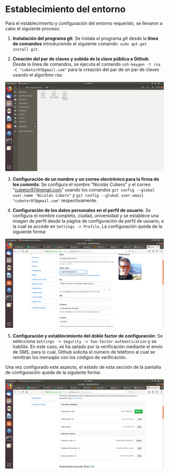 #	Establecimiento del entorno

Para el establecimiento y configuración del entorno requerido, se llevaron a cabo el siguiente proceso:

1. **Instalación del programa git**: Se instala el programa *git* desde la **línea de comandos** introduciendo el siguiente comando: `sudo apt-get install git`.

2. **Creación del par de claves y subida de la clave pública a Github**: Desde la línea de comandos, se ejecuta el comando `ssh-keygen -t rsa -C "cubetor97@gmail.com"` para la creación del par de un par de claves usando el algoritmo *rsa*.

![Ficheros de claves originados](imgs/directorio_ssh.png)

3. **Configuración de un nombre y un correo electrónico para la firma de los commits**: Se configura el nombre "Nicolás Cubero" y el correo "cubetor97@gmail.com" usando los comandos `git config --global user.name "Nicolás Cubero"` y `git config --global user.email "cubetor97@gmail.com"` respectivamente.

4. **Configuración de los datos personales en el perfil de usuario**: Se configura el nombre completo, ciudad, universidad y se establece una imagen de perfil desde la página de configuración de perfil de usuario, a la cual se accede en `Settings -> Profile`. La configuración queda de la siguiente forma:

![Configuración de datos personales](imgs/configuracion_perfil.png)

5. **Configuración y establecimiento del doble factor de configuración**: Se selecciona `Settings -> Segurity -> Two-factor-authentication` y se habilita. En este caso, se ha optado por la verificación mediante el envío de SMS, para lo cual, Github solicita el número de teléfono al cual se remitirán los mensajes con los códigos de verificación.

Una vez configurado este aspecto, el estado de esta sección de la pantalla de configuración queda de la siguiente forma:

![Configuración doble factor de verificación](imgs/doble_factor_verificacion_config.png)
